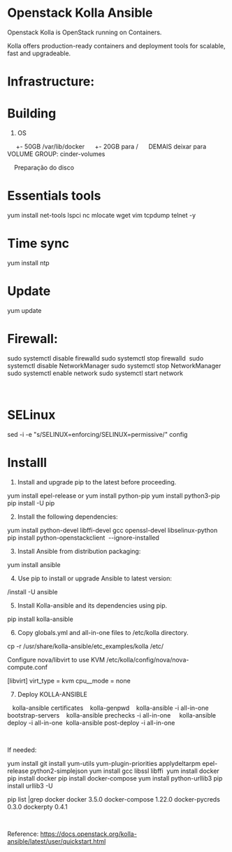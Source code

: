 # Openstack Kolla Ansible

Openstack Kolla is OpenStack running on Containers.

Kolla offers production-ready containers and deployment tools for scalable, fast and upgradeable.

# Infrastructure:
 # Building
1. OS 

     +- 50GB /var/lib/docker
     +- 20GB para /
     DEMAIS deixar para VOLUME GROUP: cinder-volumes

    Preparação do disco
  
# Essentials tools  
yum install net-tools lspci nc mlocate wget vim tcpdump telnet -y

# Time sync
yum install ntp

# Update
yum update

# Firewall:

sudo systemctl disable firewalld
sudo systemctl stop firewalld 
sudo systemctl disable NetworkManager
sudo systemctl stop NetworkManager
sudo systemctl enable network
sudo systemctl start network

 
# SELinux
sed -i -e "s/SELINUX=enforcing/SELINUX=permissive/" config
 

# Installl
1. Install and upgrade pip to the latest before proceeding.
  
  yum install epel-release or yum install python-pip
  yum install python3-pip 
  pip install -U pip


2. Install the following dependencies:

  yum install python-devel libffi-devel gcc openssl-devel libselinux-python
  pip install python-openstackclient  --ignore-installed

3. Install Ansible from distribution packaging:

  yum install ansible

 
4. Use pip to install or upgrade Ansible to latest version:

/install -U ansible


5. Install Kolla-ansible and its dependencies using pip.


pip install kolla-ansible

 
6. Copy globals.yml and all-in-one files to /etc/kolla directory.

  cp -r /usr/share/kolla-ansible/etc_examples/kolla /etc/


Configure nova/libvirt to use KVM
/etc/kolla/config/nova/nova-compute.conf

[libvirt]
virt_type = kvm
cpu__mode = none


7. Deploy KOLLA-ANSIBLE 

   kolla-ansible certificates
   kolla-genpwd
   kolla-ansible -i all-in-one bootstrap-servers
   kolla-ansible prechecks -i all-in-one 
   kolla-ansible deploy -i all-in-one 
   kolla-ansible post-deploy -i all-in-one
 

 

If needed:

yum install git install yum-utils yum-plugin-priorities applydeltarpm epel-release python2-simplejson
yum install gcc libssl libffi 
yum install docker
pip install docker
pip install docker-compose
yum install python-urllib3
pip install urllib3 -U

pip list |grep docker
docker 3.5.0
docker-compose 1.22.0
docker-pycreds 0.3.0
dockerpty 0.4.1

 

Reference:
https://docs.openstack.org/kolla-ansible/latest/user/quickstart.html

 



